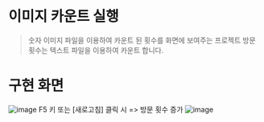 # 이미지 카운트 실행
> 숫자 이미지 파일을 이용하여 카운트 된 횟수를 화면에 보여주는 프로젝트
> 방문 횟수는 텍스트 파일을 이용하여 카운트 합니다. 

# 구현 화면
![image](https://user-images.githubusercontent.com/89179991/170206028-521d9d1c-1fcb-437b-9cb1-501c396738ab.png)
F5 키 또는 [새로고침] 클릭 시 => 방문 횟수 증가
![image](https://user-images.githubusercontent.com/89179991/170206156-a92c0dba-c34c-472c-ab8f-369c1d30b5b1.png)

